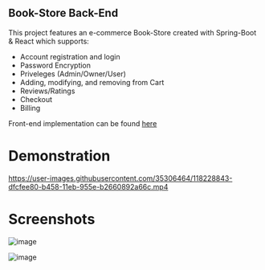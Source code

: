 ## Book-Store Back-End


This project features an e-commerce Book-Store created with Spring-Boot & React which supports:

* Account registration and login
* Password Encryption
* Priveleges (Admin/Owner/User)
* Adding, modifying, and removing from Cart
* Reviews/Ratings
* Checkout
* Billing



Front-end implementation can be found [here](https://github.com/amaanvania/Book-Store-Frontend)

# Demonstration 
https://user-images.githubusercontent.com/35306464/118228843-dfcfee80-b458-11eb-955e-b2660892a66c.mp4

# Screenshots

![image](https://user-images.githubusercontent.com/35306464/118229084-5e2c9080-b459-11eb-85dd-64e565534813.png)

![image](https://user-images.githubusercontent.com/35306464/118229110-6a185280-b459-11eb-82ef-ef324fe0a9a7.png)



